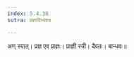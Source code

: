 ```yaml
---
index: 5.4.38
sutra: प्रज्ञादिभ्यश्च

---
```

अण् स्यात्। प्रज्ञ एव प्राज्ञः। प्राज्ञी स्त्री। दैवतः। बान्धवः॥